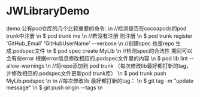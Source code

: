 # JWLibraryDemo
demo
公有pod仓库的几个比较重要的命令: \n
//检测是否在cocoapods的pod trunk中注册 \n 
$ pod trunk me  \n
//若没有注册 则注册 \n
$ pod trunk register 'GitHub_Email' 'GitHubUserName' --verbose \n
//创建spec 也是repo 生成.podspec文件 \n
$ pod spec create MyLib \n 
//检测spec的合法性 期间可以会有些error 根据error信息修改相应的.podspec文件里的内容 \n
$ pod lib lint --allow-warnings \n
//将repo添加到 pod trunk （每次修改lib最好都打新的tag，并修改相应的.podspec文件更新pod trunk库） \n
$ pod trunk push MyLib.podspec \n
\n
//每次修改lib 最好都打新的tag： \n
$ git tag <tagNo> -m "update message" \n
$ git push origin --tags  \n


